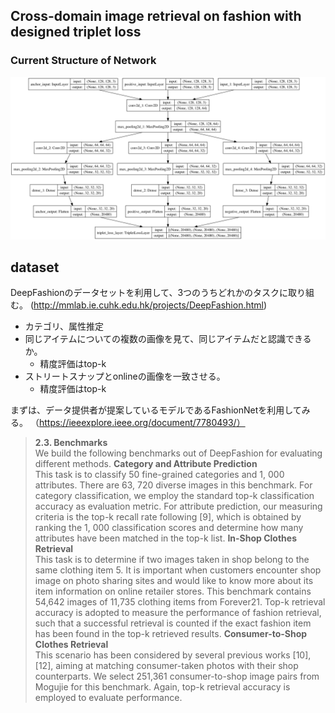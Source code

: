 ## Cross-domain image retrieval on fashion with designed triplet loss
### Current Structure of Network
![tripletNet](./tripletNet.png)

## dataset
 DeepFashionのデータセットを利用して、3つのうちどれかのタスクに取り組む。
 (http://mmlab.ie.cuhk.edu.hk/projects/DeepFashion.html)
 - カテゴリ、属性推定
 - 同じアイテムについての複数の画像を見て、同じアイテムだと認識できるか。
    - 精度評価はtop-k
 - ストリートスナップとonlineの画像を一致させる。
    - 精度評価はtop-k
    
    
まずは、データ提供者が提案しているモデルであるFashionNetを利用してみる。
（https://ieeexplore.ieee.org/document/7780493/）
> **2.3. Benchmarks**<br>
We build the following benchmarks out of DeepFashion for evaluating different methods.
> **Category and Attribute Prediction**<br>
This task is to classify 50 fine-grained categories and 1, 000 attributes. There are 63, 720 diverse images in this benchmark. For category classification, we employ the standard top-k classification accuracy as evaluation metric. For attribute prediction, our measuring criteria is the top-k recall rate following [9], which is obtained by ranking the 1, 000 classification scores and determine how many attributes have been matched in the top-k list.
> **In-Shop Clothes Retrieval**<br>
This task is to determine if two images taken in shop belong to the same clothing item 5. It is important when customers encounter shop image on photo sharing sites and would like to know more about its item information on online retailer stores. This benchmark contains 54,642 images of 11,735 clothing items from Forever21. Top-k retrieval accuracy is adopted to measure the performance of fashion retrieval, such that a successful retrieval is counted if the exact fashion item has been found in the top-k retrieved results.
> **Consumer-to-Shop Clothes Retrieval**<br>
This scenario has been considered by several previous works [10], [12], aiming at matching consumer-taken photos with their shop counterparts. We select 251,361 consumer-to-shop image pairs from Mogujie for this benchmark. Again, top-k retrieval accuracy is employed to evaluate performance.




